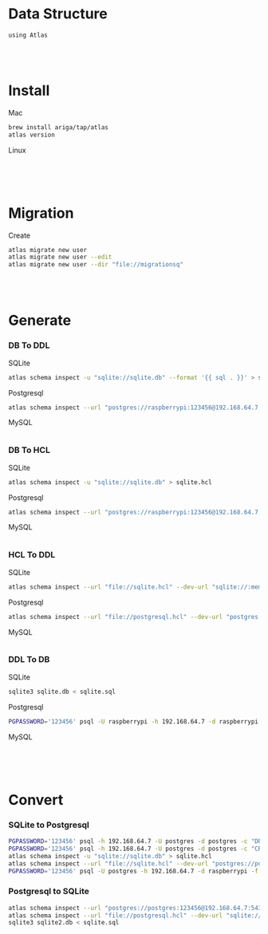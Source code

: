 <!--------------------------------------------------------------------------------- Description -->
# Data Structure
    using Atlas



<!--------------------------------------------------------------------------------- Install -->
<br><br>  

# Install
<!--------------------------------------------------- Mac -->
Mac
```bash
brew install ariga/tap/atlas
atlas version
```
<!--------------------------------------------------- Linux -->
Linux
```bash
```



<!--------------------------------------------------------------------------------- Migration -->
<br><br>  

# Migration
<!--------------------------------------------------- Create -->
Create
```bash
atlas migrate new user
atlas migrate new user --edit
atlas migrate new user --dir "file://migrationsq"
```



<!--------------------------------------------------------------------------------- Generate -->
<br><br>

# Generate
<!--------------------------------------------------- DB To DDL -->
### DB To DDL
SQLite
```bash
atlas schema inspect -u "sqlite://sqlite.db" --format '{{ sql . }}' > sqlite.sql
```
Postgresql
```bash
atlas schema inspect --url "postgres://raspberrypi:123456@192.168.64.7:5432/raspberrypi?sslmode=disable&search_path=public" --format '{{ sql . }}' > postgresql.sql
```
MySQL
```bash
```
<!--------------------------------------------------- DB To HCL -->
### DB To HCL
SQLite
```bash
atlas schema inspect -u "sqlite://sqlite.db" > sqlite.hcl
```
Postgresql
```bash
atlas schema inspect --url "postgres://raspberrypi:123456@192.168.64.7:5432/raspberrypi?sslmode=disable&search_path=public" > postgresql.hcl
```
MySQL
```bash
```
<!--------------------------------------------------- HCL To DDL -->
### HCL To DDL
SQLite
```bash
atlas schema inspect --url "file://sqlite.hcl" --dev-url "sqlite://:memory:" --format '{{ sql . }}' > sqlite.sql
```
Postgresql
```bash
atlas schema inspect --url "file://postgresql.hcl" --dev-url "postgres://raspberrypi:123456@192.168.64.7:5432/raspberrypi?sslmode=disable&search_path=public" --format '{{ sql . }}' > postgresql.sql
```
MySQL
```bash
```
<!--------------------------------------------------- DDL To DB -->
### DDL To DB
SQLite
```bash
sqlite3 sqlite.db < sqlite.sql
```
Postgresql
```bash
PGPASSWORD='123456' psql -U raspberrypi -h 192.168.64.7 -d raspberrypi -f postgresql.sql
```
MySQL
```bash
```



<!--------------------------------------------------------------------------------- Convert -->
<br><br>

# Convert
<!--------------------------------------------------- SQLite to Postgresql -->
### SQLite to Postgresql
```bash
PGPASSWORD='123456' psql -h 192.168.64.7 -U postgres -d postgres -c "DROP DATABASE raspberrypi;"
PGPASSWORD='123456' psql -h 192.168.64.7 -U postgres -d postgres -c "CREATE DATABASE raspberrypi;"
atlas schema inspect -u "sqlite://sqlite.db" > sqlite.hcl
atlas schema inspect --url "file://sqlite.hcl" --dev-url "postgres://postgres:123456@192.168.64.7:5432/raspberrypi?sslmode=disable&search_path=public" --format '{{ sql . }}' > postgresql.sql
PGPASSWORD='123456' psql -U postgres -h 192.168.64.7 -d raspberrypi -f postgresql.sql
```
<!--------------------------------------------------- Postgresql to SQLite -->
### Postgresql to SQLite
```bash
atlas schema inspect --url "postgres://postgres:123456@192.168.64.7:5432/raspberrypi?sslmode=disable&search_path=public" > postgresql.hcl
atlas schema inspect --url "file://postgresql.hcl" --dev-url "sqlite://:memory:" --format '{{ sql . }}' > sqlite.sql
sqlite3 sqlite2.db < sqlite.sql
```